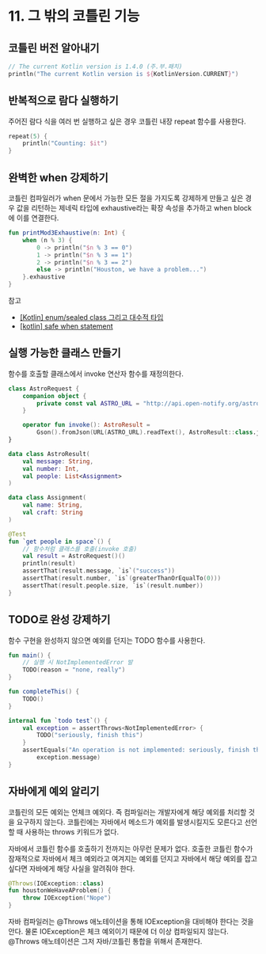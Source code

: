 # 11. 그 밖의 코틀린 기능

## 코틀린 버전 알아내기

```kotlin
// The current Kotlin version is 1.4.0 (주.부.패치)
println("The current Kotlin version is ${KotlinVersion.CURRENT}")
```

## 반복적으로 람다 실행하기

주어진 람다 식을 여러 번 실행하고 싶은 경우 코틀린 내장 repeat 함수를 사용한다.

```kotlin
repeat(5) {
    println("Counting: $it")
}
```

## 완벽한 when 강제하기

코틀린 컴파일러가 when 문에서 가능한 모든 절을 가지도록 강제하게 만들고 싶은 경우 값을 리턴하는 제네릭 타입에 exhaustive라는 확장 속성을 추가하고 when block에 이를 연결한다.

```kotlin
fun printMod3Exhaustive(n: Int) {
    when (n % 3) {
        0 -> println("$n % 3 == 0")
        1 -> println("$n % 3 == 1")
        2 -> println("$n % 3 == 2")
        else -> println("Houston, we have a problem...")
    }.exhaustive
}
```

참고

* [\[Kotlin\] enum/sealed class 그리고 대수적 타입](https://blog.leocat.kr/notes/2020/02/08/kotlin-enum-and-algebraic-data-type)
* [\[kotlin\] safe when statement](https://aroundck.tistory.com/7149)

## 실행 가능한 클래스 만들기

함수를 호출할 클래스에서 invoke 연산자 함수를 재정의한다.

```kotlin
class AstroRequest {
    companion object {
        private const val ASTRO_URL = "http://api.open-notify.org/astros.json"
    }

    operator fun invoke(): AstroResult =
        Gson().fromJson(URL(ASTRO_URL).readText(), AstroResult::class.java)
}

data class AstroResult(
    val message: String,
    val number: Int,
    val people: List<Assignment>
)

data class Assignment(
    val name: String,
    val craft: String
)
```

```kotlin
@Test
fun `get people in space`() {
    // 함수처럼 클래스를 호출(invoke 호출)
    val result = AstroRequest()()
    println(result)
    assertThat(result.message, `is`("success"))
    assertThat(result.number, `is`(greaterThanOrEqualTo(0)))
    assertThat(result.people.size, `is`(result.number))
}
```

## TODO로 완성 강제하기

함수 구현을 완성하지 않으면 예외를 던지는 TODO 함수를 사용한다.

```kotlin
fun main() {
    // 실행 시 NotImplementedError 발
    TODO(reason = "none, really")
}

fun completeThis() {
    TODO()
}

internal fun `todo test`() {
    val exception = assertThrows<NotImplementedError> {
        TODO("seriously, finish this")
    }
    assertEquals("An operation is not implemented: seriously, finish this",
        exception.message)
}
```

## 자바에게 예외 알리기

코틀린의 모든 예외는 언체크 예외다. 즉 컴파일러는 개발자에게 해당 예외를 처리할 것을 요구하지 않는다. 코틀린에는 자바에서 메소드가 예외를 발생시킬지도 모른다고 선언할 때 사용하는 throws 키워드가 없다.

자바에서 코틀린 함수를 호출하기 전까지는 아무런 문제가 없다. 호출한 코틀린 함수가 잠재적으로 자바에서 체크 예외라고 여겨지는 예외를 던지고 자바에서 해당 예외를 잡고 싶다면 자바에게 해당 사실을 알려줘야 한다.

```kotlin
@Throws(IOException::class)
fun houstonWeHaveAProblem() {
    throw IOException("Nope")
}
```

자바 컴파일러는 @Throws 애노테이션을 통해 IOException을 대비해야 한다는 것을 안다. 물론 IOException은 체크 예외이기 때문에 더 이상 컴파일되지 않는다. @Throws 애노테이션은 그저 자바/코틀린 통합을 위해서 존재한다.

